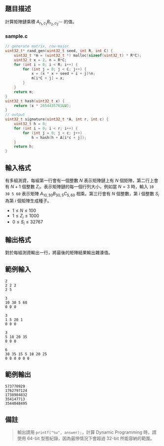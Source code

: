 ## 題目描述 ##

計算矩陣鏈乘積 $A_{r_1, c_1} B_{r_2, c_2} \cdots$ 的值。

### sample.c ###

```cpp
// generate matrix, row-major
uint32_t* rand_gen(uint32_t seed, int R, int C) {
	uint32_t *m = (uint32_t *) malloc(sizeof(uint32_t) * R*C);
    uint32_t x = 2, n = R*C;
    for (int i = 0; i < R; i++) {
        for (int j = 0; j < C; j++) {
            x = (x * x + seed + i + j)%n;
            m[i*C + j] = x;
        }
    }
    return m;
}
uint32_t hash(uint32_t x) {
    return (x * 2654435761LU);
}
// output
uint32_t signature(uint32_t *A, int r, int c) {
    uint32_t h = 0;
    for (int i = 0; i < r; i++) {
        for (int j = 0; j < c; j++)
            h = hash(h + A[i*c + j]);
    }
    return h;
}
```

## 輸入格式 ##

有多組測資，每組第一行會有一個整數 $N$ 表示矩陣鏈上有 $N$ 個矩陣，第二行上會有 $N+1$ 個整數 $Z_i$，表示矩陣鏈的每一個行列大小，例如當 $N = 3$ 時，輸入 `10 30 5 60` 表示矩陣 $A_{10, 30} B_{30, 5} C_{5, 60}$ 相乘。第三行會有 $N$ 個整數，第 $i$ 個整數 $S_i$ 為第 $i$ 個矩陣生成種子。

* $1 \le N \le 100$
* $1 \le Z_i \le 1000$
* $0 \le S_i \le 32767$

## 輸出格式 ##

對於每組測資輸出一行，將最後的矩陣結果輸出雜湊值。

## 範例輸入 ##

```
2
2 2 2
2 5

3
10 30 5 60
0 0 0

3
1 5 20 1
0 0 0

3
5 10 20 35
0 0 0 

6
30 35 15 5 10 20 25
0 0 0 0 0 0
```

## 範例輸出 ##

```
573770929
1762797124
1738984832
354147713
3544048495
```

## 備註 ##

> 輸出請用 `printf("%u", answer);`，計算 Dynamic Programming 時，請使用 64-bit 型態紀錄，因為最慘情況下會超過 32-bit 所能容納的範圍。